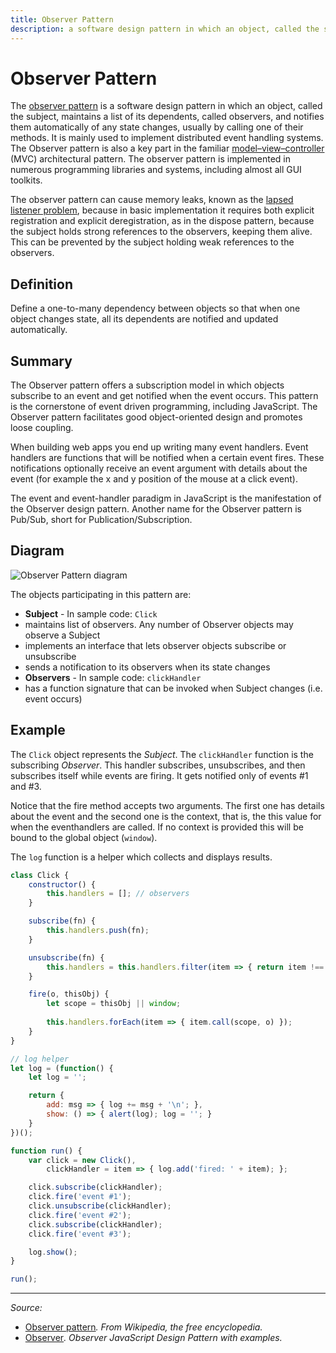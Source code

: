 ```yaml
---
title: Observer Pattern
description: a software design pattern in which an object, called the subject, maintains a list of its dependents, called observers, and notifies them automatically of any state changes, usually by calling one of their methods
---
```


# Observer Pattern

The [observer pattern](https://en.wikipedia.org/wiki/Observer_pattern) is a software design pattern in which an object, called the subject, maintains a list of its dependents, called observers, and notifies them automatically of any state changes, usually by calling one of their methods. It is mainly used to implement distributed event handling systems. The Observer pattern is also a key part in the familiar [model–view–controller](/_glossary/MVC.md) (MVC) architectural pattern. The observer pattern is implemented in numerous programming libraries and systems, including almost all GUI toolkits.

The observer pattern can cause memory leaks, known as the [lapsed listener problem](https://en.wikipedia.org/wiki/Lapsed_listener_problem), because in basic implementation it requires both explicit registration and explicit deregistration, as in the dispose pattern, because the subject holds strong references to the observers, keeping them alive. This can be prevented by the subject holding weak references to the observers.

## Definition

Define a one-to-many dependency between objects so that when one object changes state, all its dependents are notified and updated automatically.

## Summary

The Observer pattern offers a subscription model in which objects subscribe to an event and get notified when the event occurs. This pattern is the cornerstone of event driven programming, including JavaScript. The Observer pattern facilitates good object-oriented design and promotes loose coupling.

When building web apps you end up writing many event handlers. Event handlers are functions that will be notified when a certain event fires. These notifications optionally receive an event argument with details about the event (for example the x and y position of the mouse at a click event).

The event and event-handler paradigm in JavaScript is the manifestation of the Observer design pattern. Another name for the Observer pattern is Pub/Sub, short for Publication/Subscription.

## Diagram

![Observer Pattern diagram](http://www.dofactory.com/images/diagrams/javascript/javascript-observer.jpg)

The objects participating in this pattern are:

- **Subject** - In sample code: `Click`
 - maintains list of observers. Any number of Observer objects may observe a Subject
 - implements an interface that lets observer objects subscribe or unsubscribe
 - sends a notification to its observers when its state changes
- **Observers** - In sample code: `clickHandler`
 - has a function signature that can be invoked when Subject changes (i.e. event occurs)

## Example

The `Click` object represents the *Subject*. The `clickHandler` function is the subscribing *Observer*. This handler subscribes, unsubscribes, and then subscribes itself while events are firing. It gets notified only of events #1 and #3.

Notice that the fire method accepts two arguments. The first one has details about the event and the second one is the context, that is, the this value for when the eventhandlers are called. If no context is provided this will be bound to the global object (`window`).

The `log` function is a helper which collects and displays results.

```js
class Click {
    constructor() {
        this.handlers = []; // observers
    }

    subscribe(fn) {
        this.handlers.push(fn);
    }

    unsubscribe(fn) {
        this.handlers = this.handlers.filter(item => { return item !== fn ? item : null; });
    }

    fire(o, thisObj) {
        let scope = thisObj || window;
        
        this.handlers.forEach(item => { item.call(scope, o) });
    }
}

// log helper 
let log = (function() {
    let log = '';

    return {
        add: msg => { log += msg + '\n'; },
        show: () => { alert(log); log = ''; }
    }
})();

function run() {
    var click = new Click(),
        clickHandler = item => { log.add('fired: ' + item); };

    click.subscribe(clickHandler);
    click.fire('event #1');
    click.unsubscribe(clickHandler);
    click.fire('event #2');
    click.subscribe(clickHandler);
    click.fire('event #3');

    log.show();
}

run();
```

----------

*Source:*

- [Observer pattern](https://en.wikipedia.org/wiki/Observer_pattern)*. From Wikipedia, the free encyclopedia.*
- [Observer](http://www.dofactory.com/javascript/observer-design-pattern)*. Observer JavaScript Design Pattern with examples.*
